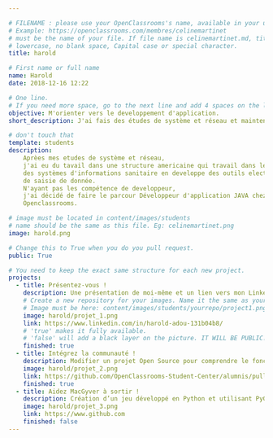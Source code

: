 ```yaml
---

# FILENAME : please use your OpenClassrooms's name, available in your url.
# Example: https://openclassrooms.com/membres/celinemartinet
# must be the name of your file. If file name is celinemartinet.md, title is celinemartinet.
# lowercase, no blank space, Capital case or special character.
title: harold

# First name or full name
name: Harold
date: 2018-12-16 12:22

# One line.
# If you need more space, go to the next line and add 4 spaces on the left, as in 'description'.
objective: M'orienter vers le developpement d'application.
short_description: J'ai fais des études de système et réseau et maintenant je souhaite m'orienter vers le developpemnt d'application.

# don't touch that
template: students
description:
    Aprèes mes etudes de système et réseau, 
    j'ai eu du tavail dans une structure americaine qui travail dans le domaine     du renforcement 
    des systèmes d'informations sanitaire en developpe des outils electronique 
    de saisie de donnée. 
    N'ayant pas les compétence de developpeur,
    j'ai décidé de faire le parcour Développeur d'application JAVA chez
    Openclassrooms.

# image must be located in content/images/students
# name should be the same as this file. Eg: celinemartinet.png
image: harold.png

# Change this to True when you do you pull request.
public: True

# You need to keep the exact same structure for each new project.
projects:
  - title: Présentez-vous !
    description: Une présentation de moi-même et un lien vers mon LinkedIn.
    # Create a new repository for your images. Name it the same as your nickname and profile picture.
    # Image must be here: content/images/students/yourrepo/project1.png
    image: harold/projet_1.png
    link: https://www.linkedin.com/in/harold-adou-131b04b8/
    # 'true' makes it fully available.
    # 'false' will add a black layer on the picture. IT WILL BE PUBLIC!
    finished: true
  - title: Intégrez la communauté !
    description: Modifier un projet Open Source pour comprendre le fonctionnement de Git, de Github et des pull requests. 
    image: harold/projet_2.png
    link: https://github.com/OpenClassrooms-Student-Center/alumnis/pull/1238
    finished: true
  - title: Aidez MacGyver à sortir !
    description: Création d’un jeu développé en Python et utilisant PyGame.
    image: harold/projet_3.png
    link: https://www.github.com
    finished: false
---
```

